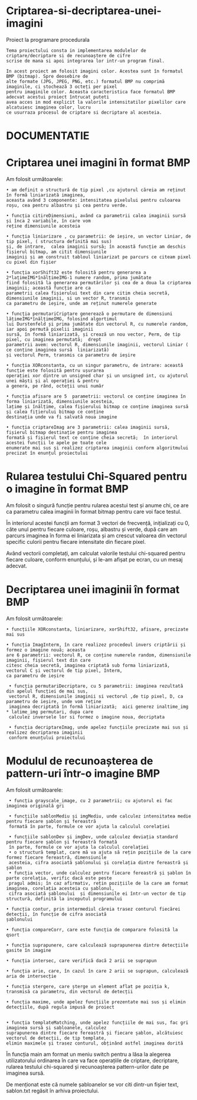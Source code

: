 # Criptarea-si-decriptarea-unei-imagini
Proiect la programare procedurala

	Tema proiectului consta in implementarea modulelor de criptare/decriptare si de recunoaștere de cifre 
	scrise de mana si apoi integrarea lor intr-un program final. 
	
	In acest proiect am folosit imagini color. Acestea sunt în formatul BMP (bitmap). Spre deosebire de
	alte formate (JPG, JPEG, PNG, etc.) formatul BMP nu comprimă imaginile, ci stochează 3 octeți per pixel 
	pentru imaginile color. Aceasta caracteristica face formatul BMP adecvat acestui proiect întrucat puteti 
	avea acces in mod explicit la valorile intensitatilor pixelilor care alcatuiesc imaginea color, lucru 
	ce usurraza procesul de criptare si decriptare al acesteia.
	
# DOCUMENTATIE

# Criptarea unei imagini în format BMP


Am folosit următoarele:

	• am definit o structură de tip pixel ,cu ajutorul căreia am reținut în formă liniarizată imaginea, 
	aceasta având 3 componente: intensitatea pixelului pentru culoarea roșu, cea pentru albastru și cea pentru verde.
	
	• funcția citireDimensiuni, având ca parametrii calea imaginii sursă și înca 2 variabile, în care vom 
	reține dimensiunile acesteia
	
	• funcția liniarizare , cu parametrii: de ieșire, un vector Liniar, de tip pixel, ( structura definită mai sus) 
	și, de intrare,  calea imaginii sursă; în această funcție am deschis fișierul bitmap, am citit dimensiunile 
	imaginii și am construit tabloul liniarizat pe parcurs ce citeam pixel cu pixel din fișier
	
	• funcția xorShift32 este folosită pentru generarea a 2*lațimeIMG*înălțimeIMG-1 numere random, prima jumătate 
	fiind folosită la generarea permutărilor și cea de a doua la criptarea imaginii; această funcție are ca 
	parametrii calea fișierului text din care citim cheia secretă, dimensiunile imaginii, si un vector R, transmis 
	ca parametru de ieșire, unde am reținut numerele generate
	
	• funcția permutariCriptare generează o permutare de dimensiuni lățimeIMG*înălțimeIMG, folosind algortimul 
	lui Durstenfeld și prima jumătate din vectorul R, cu numerele random, iar apoi permută pixelii imaginii 
	sursă, în formă liniarizată, și crează un nou vector, Perm, de tip pixel, cu imaginea permutată;  drept 
	parametrii avem: vectorul R, dimensiunile imaginii, vectorul Liniar ( ce conține imaginea sursă  liniarizată)
	și vectorul Perm, transmis ca parametru de ieșire
	
	• funcția XORconstanta, cu un singur parametru, de intrare: această funcție este folosită pentru ușurarea
	operației xor dintre un unsigned char și un unsigned int, cu ajutorul unei măști și al operației & pentru 
	a genera, pe rând, octeții unui număr
	
	• funcția afisare are 5  parametrii: vectorul ce conține imaginea în forma liniarizată, dimensiunile acesteia, 
	lațime și înălțime, calea fișierului bitmap ce conține imaginea sursă și calea fițierului bitmap ce conține
	destinația unde va fi salvată noua imagine
	
	• funcția criptareImag are 3 parametrii: calea imaginii sursă, fișierul bitmap destinație pentru imaginea 
	formată și fișierul text ce conține cheia secretă;  în interiorul acestei funcții le apele pe toate cele 
	enumerate mai sus și realizez criptarea imaginii conform algoritmului precizat în enunțul proiectului
	
	
# Rularea testului Chi-Squared pentru o imagine în format BMP

Am folosit o singură funcție pentru rularea acestui test și anume chi, ce are ca parametru calea imaginii în 
format bitmap pentru care voi face testul.

În interiorul acestei funcții am format 3 vectori de frecvență, inițializați cu 0, câte unul pentru fiecare culoare,
roșu, albastru și verde, după care am parcurs imaginea în forma ei liniarizata și am crescut valoarea din vectorul
specific culorii pentru fiecare intensitate din fiecare pixel.

Având vectorii completați, am calculat valorile testului chi-squared pentru fiecare culoare, conform enunțului, și 
le-am afișat pe ecran, cu un mesaj adecvat.


# Decriptarea unei imaginii în format BMP

Am folosit următoarele:

 	• funcțiile XORconstanta, liniarizare, xorShift32, afisare, precizate mai sus
 
 	• funcția ImagInterm, în care realizez procedeul invers criptării și formez o imagine nouă; aceasta
	are 6 parametrii: vectorul R, ce conține numerele random, dimensiunile imaginii, fișierul text din care 
	citesc cheia secretă, imaginea criptată sub forma liniarizată, vectorul C și vectorul de tip pixel, Interm, 
	ca parametru de ieșire
	
	 • funcția permutariDecriptare, cu 5 parametrii: imaginea rezultată din apelul funcției de mai sus, 
	 vectorul R, dimensiunile imaginii si vectorul ,de tip pixel, D, ca parametru de ieșire, unde vom reține 
	 imaginea decriptată în formă liniarizată;  aici generez inaltime_img * latime_img permutari, dupa care 
	 calculez inversele lor si formez o imagine noua, decriptata
	 
	 • funcția decriptareImag, unde apelez funcțiile precizate mai sus și realizez decriptarea imaginii 
	 conform enunțului proiectului



# Modulul de recunoașterea de pattern-uri într-o imagine BMP

Am folosit următoarele:

	 • funcția grayscale_image, cu 2 parametrii; cu ajutorul ei fac imaginea originală gri
	 
	 • funcțiile sablonMediu și imgMediu, unde calculez intensitatea medie pentru fiecare șablon și fereastră 
	 formată în parte, formule ce vor ajuta la calculul corelației
	 
	 • funcțiile sablonDev și imgDev, unde calculez deviația standard pentru fiecare șablon și fereastră formată 
	 în parte, formule ce vor ajuta la calculul corelației
	 • o structură templat, care mă va ajuta să rețin pozițiile de la care formez fiecare fereastră, dimensiunile 
	 acesteia, cifra asociată șablonului și corelația dintre fereastră și șablon
	 • funcția vector, unde calculez pentru fiecare fereastră și șablon în parte corelația, verific dacă este peste
	 pragul admis; în caz afirmativ, rețin pozițiile de la care am format imaginea, corelația acesteia cu șablonul, 
	 cifra asociată șablonului  și dimensiunile ei într-un vector de tip structură, definită la inceputul programului

	• funcția contur, prin intermediul căreia trasez conturul fiecărei detecții, în funcție de cifra asociată 
	șablonului

	• funcția compareCorr, care este funcția de comparare folosită la qsort

	• funcția suprapunere, care calculează suprapunerea dintre detecțiile gasite în imagine

	• funcția intersec, care verifică dacă 2 arii se suprapun

	• funcția arie, care, în cazul în care 2 arii se suprapun, calculează aria de intersecție

	• funcția stergere, care șterge un element aflat pe poziția k, transmisă ca parametru, din vectorul de detecții

	• funcția maxime, unde apelez funcțiile prezentate mai sus și elimin detecțiile, după regula impusă de proiect


	• funcția templateMatching, unde apelez funcțiile de mai sus, fac gri imaginea sursă și sabloanele, calculez
	suprapunerea dintre fiecare fereastră și fiecare șablon, alcătuiesc vectorul de detecții, de tip template, 
	elimin maximele și trasez conturul, obținând astfel imaginea dorită


În funcția main am format un meniu switch pentru a lăsa la alegerea utilizatorului ordinarea în care va face operațiile
de criptare, decriptare, rularea testului chi-squared și recunoașterea pattern-urilor date pe imaginea sursă.

De menționat este că numele șabloanelor se vor citi dintr-un fișier text, sablon.txt regăsit în arhiva proiectului.

	
